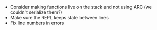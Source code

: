 - Consider making functions live on the stack and not using ARC (we couldn't serialize them?)
- Make sure the REPL keeps state between lines
- Fix line numbers in errors
